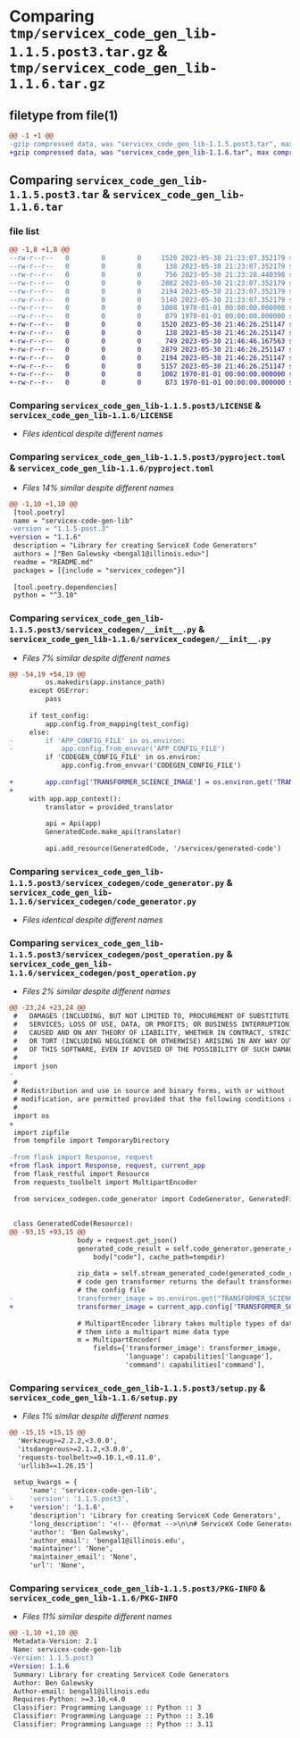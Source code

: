 # Comparing `tmp/servicex_code_gen_lib-1.1.5.post3.tar.gz` & `tmp/servicex_code_gen_lib-1.1.6.tar.gz`

## filetype from file(1)

```diff
@@ -1 +1 @@
-gzip compressed data, was "servicex_code_gen_lib-1.1.5.post3.tar", max compression
+gzip compressed data, was "servicex_code_gen_lib-1.1.6.tar", max compression
```

## Comparing `servicex_code_gen_lib-1.1.5.post3.tar` & `servicex_code_gen_lib-1.1.6.tar`

### file list

```diff
@@ -1,8 +1,8 @@
--rw-r--r--   0        0        0     1520 2023-05-30 21:23:07.352179 servicex_code_gen_lib-1.1.5.post3/LICENSE
--rw-r--r--   0        0        0      138 2023-05-30 21:23:07.352179 servicex_code_gen_lib-1.1.5.post3/README.md
--rw-r--r--   0        0        0      756 2023-05-30 21:23:28.440398 servicex_code_gen_lib-1.1.5.post3/pyproject.toml
--rw-r--r--   0        0        0     2882 2023-05-30 21:23:07.352179 servicex_code_gen_lib-1.1.5.post3/servicex_codegen/__init__.py
--rw-r--r--   0        0        0     2194 2023-05-30 21:23:07.352179 servicex_code_gen_lib-1.1.5.post3/servicex_codegen/code_generator.py
--rw-r--r--   0        0        0     5140 2023-05-30 21:23:07.352179 servicex_code_gen_lib-1.1.5.post3/servicex_codegen/post_operation.py
--rw-r--r--   0        0        0     1008 1970-01-01 00:00:00.000000 servicex_code_gen_lib-1.1.5.post3/setup.py
--rw-r--r--   0        0        0      879 1970-01-01 00:00:00.000000 servicex_code_gen_lib-1.1.5.post3/PKG-INFO
+-rw-r--r--   0        0        0     1520 2023-05-30 21:46:26.251147 servicex_code_gen_lib-1.1.6/LICENSE
+-rw-r--r--   0        0        0      138 2023-05-30 21:46:26.251147 servicex_code_gen_lib-1.1.6/README.md
+-rw-r--r--   0        0        0      749 2023-05-30 21:46:46.167563 servicex_code_gen_lib-1.1.6/pyproject.toml
+-rw-r--r--   0        0        0     2879 2023-05-30 21:46:26.251147 servicex_code_gen_lib-1.1.6/servicex_codegen/__init__.py
+-rw-r--r--   0        0        0     2194 2023-05-30 21:46:26.251147 servicex_code_gen_lib-1.1.6/servicex_codegen/code_generator.py
+-rw-r--r--   0        0        0     5157 2023-05-30 21:46:26.251147 servicex_code_gen_lib-1.1.6/servicex_codegen/post_operation.py
+-rw-r--r--   0        0        0     1002 1970-01-01 00:00:00.000000 servicex_code_gen_lib-1.1.6/setup.py
+-rw-r--r--   0        0        0      873 1970-01-01 00:00:00.000000 servicex_code_gen_lib-1.1.6/PKG-INFO
```

### Comparing `servicex_code_gen_lib-1.1.5.post3/LICENSE` & `servicex_code_gen_lib-1.1.6/LICENSE`

 * *Files identical despite different names*

### Comparing `servicex_code_gen_lib-1.1.5.post3/pyproject.toml` & `servicex_code_gen_lib-1.1.6/pyproject.toml`

 * *Files 14% similar despite different names*

```diff
@@ -1,10 +1,10 @@
 [tool.poetry]
 name = "servicex-code-gen-lib"
-version = "1.1.5-post.3"
+version = "1.1.6"
 description = "Library for creating ServiceX Code Generators"
 authors = ["Ben Galewsky <bengal1@illinois.edu>"]
 readme = "README.md"
 packages = [{include = "servicex_codegen"}]
 
 [tool.poetry.dependencies]
 python = "^3.10"
```

### Comparing `servicex_code_gen_lib-1.1.5.post3/servicex_codegen/__init__.py` & `servicex_code_gen_lib-1.1.6/servicex_codegen/__init__.py`

 * *Files 7% similar despite different names*

```diff
@@ -54,19 +54,19 @@
         os.makedirs(app.instance_path)
     except OSError:
         pass
 
     if test_config:
         app.config.from_mapping(test_config)
     else:
-        if 'APP_CONFIG_FILE' in os.environ:
-            app.config.from_envvar('APP_CONFIG_FILE')
         if 'CODEGEN_CONFIG_FILE' in os.environ:
             app.config.from_envvar('CODEGEN_CONFIG_FILE')
 
+        app.config['TRANSFORMER_SCIENCE_IMAGE'] = os.environ.get('TRANSFORMER_SCIENCE_IMAGE')
+
     with app.app_context():
         translator = provided_translator
 
         api = Api(app)
         GeneratedCode.make_api(translator)
 
         api.add_resource(GeneratedCode, '/servicex/generated-code')
```

### Comparing `servicex_code_gen_lib-1.1.5.post3/servicex_codegen/code_generator.py` & `servicex_code_gen_lib-1.1.6/servicex_codegen/code_generator.py`

 * *Files identical despite different names*

### Comparing `servicex_code_gen_lib-1.1.5.post3/servicex_codegen/post_operation.py` & `servicex_code_gen_lib-1.1.6/servicex_codegen/post_operation.py`

 * *Files 2% similar despite different names*

```diff
@@ -23,24 +23,24 @@
 #   DAMAGES (INCLUDING, BUT NOT LIMITED TO, PROCUREMENT OF SUBSTITUTE GOODS OR
 #   SERVICES; LOSS OF USE, DATA, OR PROFITS; OR BUSINESS INTERRUPTION) HOWEVER
 #   CAUSED AND ON ANY THEORY OF LIABILITY, WHETHER IN CONTRACT, STRICT LIABILITY,
 #   OR TORT (INCLUDING NEGLIGENCE OR OTHERWISE) ARISING IN ANY WAY OUT OF THE USE
 #   OF THIS SOFTWARE, EVEN IF ADVISED OF THE POSSIBILITY OF SUCH DAMAGE.
 #
 import json
-
 #
 # Redistribution and use in source and binary forms, with or without
 # modification, are permitted provided that the following conditions are met:
 #
 import os
+
 import zipfile
 from tempfile import TemporaryDirectory
 
-from flask import Response, request
+from flask import Response, request, current_app
 from flask_restful import Resource
 from requests_toolbelt import MultipartEncoder
 
 from servicex_codegen.code_generator import CodeGenerator, GeneratedFileResult
 
 
 class GeneratedCode(Resource):
@@ -93,15 +93,15 @@
                 body = request.get_json()
                 generated_code_result = self.code_generator.generate_code(
                     body["code"], cache_path=tempdir)
 
                 zip_data = self.stream_generated_code(generated_code_result)
                 # code gen transformer returns the default transformer image mentioned in
                 # the config file
-                transformer_image = os.environ.get("TRANSFORMER_SCIENCE_IMAGE")
+                transformer_image = current_app.config['TRANSFORMER_SCIENCE_IMAGE']
 
                 # MultipartEncoder library takes multiple types of data fields and merge
                 # them into a multipart mime data type
                 m = MultipartEncoder(
                     fields={'transformer_image': transformer_image,
                             'language': capabilities['language'],
                             'command': capabilities['command'],
```

### Comparing `servicex_code_gen_lib-1.1.5.post3/setup.py` & `servicex_code_gen_lib-1.1.6/setup.py`

 * *Files 1% similar despite different names*

```diff
@@ -15,15 +15,15 @@
  'Werkzeug>=2.2.2,<3.0.0',
  'itsdangerous>=2.1.2,<3.0.0',
  'requests-toolbelt>=0.10.1,<0.11.0',
  'urllib3==1.26.15']
 
 setup_kwargs = {
     'name': 'servicex-code-gen-lib',
-    'version': '1.1.5.post3',
+    'version': '1.1.6',
     'description': 'Library for creating ServiceX Code Generators',
     'long_description': '<!-- @format -->\n\n# ServiceX Code Generator Library\n\nThis library provides common code for creating Code Generator services for\nServiceX.\n',
     'author': 'Ben Galewsky',
     'author_email': 'bengal1@illinois.edu',
     'maintainer': 'None',
     'maintainer_email': 'None',
     'url': 'None',
```

### Comparing `servicex_code_gen_lib-1.1.5.post3/PKG-INFO` & `servicex_code_gen_lib-1.1.6/PKG-INFO`

 * *Files 11% similar despite different names*

```diff
@@ -1,10 +1,10 @@
 Metadata-Version: 2.1
 Name: servicex-code-gen-lib
-Version: 1.1.5.post3
+Version: 1.1.6
 Summary: Library for creating ServiceX Code Generators
 Author: Ben Galewsky
 Author-email: bengal1@illinois.edu
 Requires-Python: >=3.10,<4.0
 Classifier: Programming Language :: Python :: 3
 Classifier: Programming Language :: Python :: 3.10
 Classifier: Programming Language :: Python :: 3.11
```

